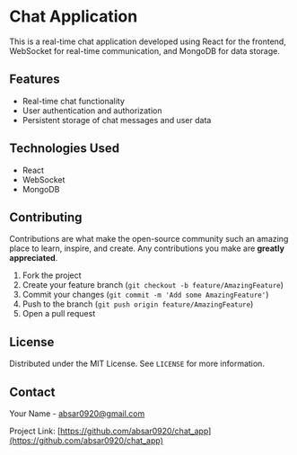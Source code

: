 # Chat Application

This is a real-time chat application developed using React for the frontend, WebSocket for real-time communication, and MongoDB for data storage.

## Features

- Real-time chat functionality
- User authentication and authorization
- Persistent storage of chat messages and user data

## Technologies Used

- React
- WebSocket
- MongoDB

## Contributing

Contributions are what make the open-source community such an amazing place to learn, inspire, and create. Any contributions you make are **greatly appreciated**.

1. Fork the project
2. Create your feature branch (`git checkout -b feature/AmazingFeature`)
3. Commit your changes (`git commit -m 'Add some AmazingFeature'`)
4. Push to the branch (`git push origin feature/AmazingFeature`)
5. Open a pull request

## License

Distributed under the MIT License. See `LICENSE` for more information.

## Contact

Your Name - absar0920@gmail.com

Project Link: [https://github.com/absar0920/chat_app](https://github.com/absar0920/chat_app)

